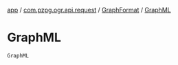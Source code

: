 [app](../../index.md) / [com.pzpg.ogr.api.request](../index.md) / [GraphFormat](index.md) / [GraphML](./-graph-m-l.md)

# GraphML

`GraphML`